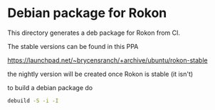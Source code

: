 # Debian package for Rokon

This directory generates a deb package for Rokon from CI.

The stable versions can be found in this PPA

https://launchpad.net/~brycensranch/+archive/ubuntu/rokon-stable

the nightly version will be created once Rokon is stable (it isn't)

to build a debian package do

```bash
debuild -S -i -I
```
